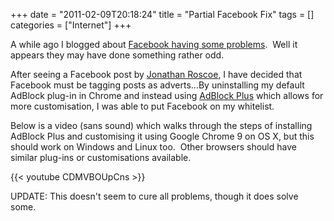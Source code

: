 +++
date = "2011-02-09T20:18:24"
title = "Partial Facebook Fix"
tags = []
categories = ["Internet"]
+++

A while ago I blogged about [Facebook having some problems][1].  Well it appears they may have done something rather odd.

After seeing a Facebook post by [Jonathan Roscoe][2], I have decided that Facebook must be tagging posts as adverts...By uninstalling my default AdBlock plug-in in Chrome and instead using [AdBlock Plus][3] which allows for more customisation, I was able to put Facebook on my whitelist.

Below is a video (sans sound) which walks through the steps of installing AdBlock Plus and customising it using Google Chrome 9 on OS X, but this should work on Windows and Linux too.  Other browsers should have similar plug-ins or customisations available.


{{< youtube CDMVBOUpCns >}}




UPDATE:
This doesn't seem to cure all problems, though it does solve some.

  [1]: http://hashbang0.com/2011/02/09/oh-dear-facebook/
  [2]: http://www.jonathanroscoe.com/
  [3]: https://chrome.google.com/webstore/detail/cfhdojbkjhnklbpkdaibdccddilifddb
